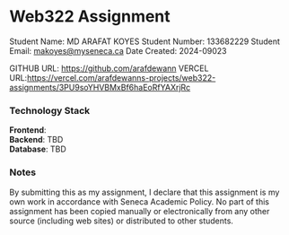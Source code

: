 # Web322 Assignment

Student Name:  MD ARAFAT KOYES
Student Number:  133682229
Student Email:  makoyes@myseneca.ca
Date Created:  2024-09023

GITHUB URL:  https://github.com/arafdewann
VERCEL URL:https://vercel.com/arafdewanns-projects/web322-assignments/3PU9soYHVBMxBf6haEoRfYAXrjRc   

### Technology Stack

**Frontend**:    
**Backend**: TBD  
**Database**: TBD  

### Notes

By submitting this as my assignment, I declare that this assignment is my own work in accordance with Seneca Academic Policy. No part of this assignment has been copied manually or electronically from any other source (including web sites) or distributed to other students.

